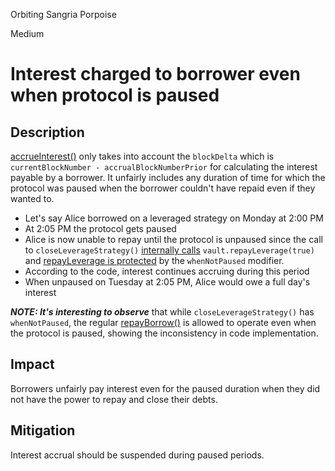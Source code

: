 Orbiting Sangria Porpoise

Medium

# Interest charged to borrower even when protocol is paused

## Description
[accrueInterest()](https://github.com/NumaMoney/Numa/blob/c6476d828f556967e64410b5c11c1f2cd77220c7/contracts/lending/CToken.sol#L450-L462) only takes into account the `blockDelta` which is `currentBlockNumber - accrualBlockNumberPrior` for calculating the interest payable by a borrower. It unfairly includes any duration of time for which the protocol was paused when the borrower couldn't have repaid even if they wanted to.

- Let's say Alice borrowed on a leveraged strategy on Monday at 2:00 PM
- At 2:05 PM the protocol gets paused
- Alice is now unable to repay until the protocol is unpaused since the call to `closeLeverageStrategy()` [internally calls](https://github.com/NumaMoney/Numa/blob/c6476d828f556967e64410b5c11c1f2cd77220c7/contracts/lending/CNumaToken.sol#L322) `vault.repayLeverage(true)` and [repayLeverage is protected](https://github.com/NumaMoney/Numa/blob/c6476d828f556967e64410b5c11c1f2cd77220c7/contracts/NumaProtocol/NumaVault.sol#L1267) by the `whenNotPaused` modifier.
- According to the code, interest continues accruing during this period
- When unpaused on Tuesday at 2:05 PM, Alice would owe a full day's interest

**_NOTE: It's interesting to observe_** that while `closeLeverageStrategy()` has `whenNotPaused`, the regular [repayBorrow()](https://github.com/NumaMoney/Numa/blob/c6476d828f556967e64410b5c11c1f2cd77220c7/contracts/lending/CErc20.sol#L104) is allowed to operate even when the protocol is paused, showing the inconsistency in code implementation.

## Impact
Borrowers unfairly pay interest even for the paused duration when they did not have the power to repay and close their debts.

## Mitigation
Interest accrual should be suspended during paused periods.